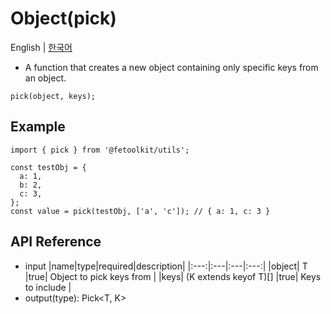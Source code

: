 # Object(pick)

English | [한국어](./pick_kr.md)

- A function that creates a new object containing only specific keys from an object.

```tsx
pick(object, keys);
```

## Example

```tsx
import { pick } from '@fetoolkit/utils';

const testObj = {
  a: 1,
  b: 2,
  c: 3,
};
const value = pick(testObj, ['a', 'c']); // { a: 1, c: 3 }
```

## API Reference

- input
  |name|type|required|description|
  |:---:|:---|:---|:---:|
  |object| T |true| Object to pick keys from |
  |keys| (K extends keyof T)[] |true| Keys to include |
- output(type): Pick<T, K>
